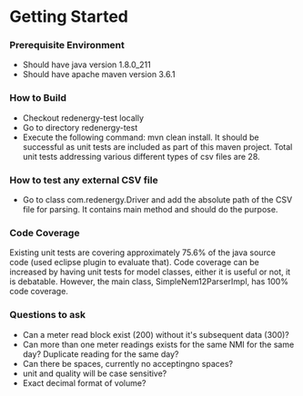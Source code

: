 # Getting Started

### Prerequisite Environment
* Should have java version 1.8.0_211
* Should have apache maven version 3.6.1

### How to Build
* Checkout redenergy-test locally
* Go to directory redenergy-test
* Execute the following command: mvn clean install. It should be successful as unit tests are included as part of this maven project. Total unit tests addressing various different types of csv files are 28.

### How to test any external CSV file
* Go to class com.redenergy.Driver and add the absolute path of the CSV file for parsing. It contains main method and should do the purpose.

### Code Coverage
Existing unit tests are covering approximately 75.6% of the java source code (used eclipse plugin to evaluate that).
Code coverage can be increased by having unit tests for model classes, either it is useful or not, it is debatable.
However, the main class, SimpleNem12ParserImpl, has 100% code coverage.

### Questions to ask
* Can a meter read block exist (200) without it's subsequent data (300)?
* Can more than one meter readings exists for the same NMI for the same day? Duplicate reading for the same day?
* Can there be spaces, currently no acceptingno spaces?
* unit and quality will be case sensitive?
* Exact decimal format of volume?
